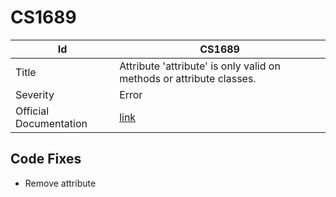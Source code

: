 # CS1689

| Id                     | CS1689                                                                |
| ---------------------- | --------------------------------------------------------------------- |
| Title                  | Attribute 'attribute' is only valid on methods or attribute classes\. |
| Severity               | Error                                                                 |
| Official Documentation | [link](http://docs.microsoft.com/en-us/dotnet/csharp/misc/cs1689)     |

## Code Fixes

* Remove attribute
